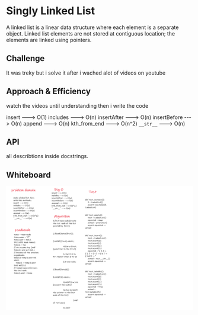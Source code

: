 # Singly Linked List
A linked list is a linear data structure where each element is a separate object.
Linked list elements are not stored at contiguous location; the elements are linked using pointers.

## Challenge
It was treky but i solve it after i wached alot of videos on youtube

## Approach & Efficiency
watch the videos until understanding then i write the code

insert ---> O(1)
includes ---> O(n)
insertAfter ---> O(n)
insertBefore ---> O(n)
append ---> O(n)
kth_from_end ---> O(n^2)
`__str__` ---> O(n)

## API
all describtions inside docstrings.

## Whiteboard
![Linked-list](../../../assets/linked-list.png)
